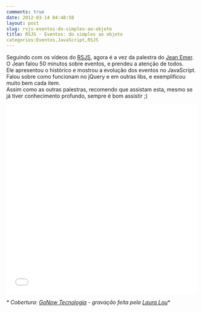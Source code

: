 ```yaml
---
comments: true
date: 2012-03-14 04:48:58
layout: post
slug: rsjs-eventos-do-simples-ao-objeto
title: RSJS - Eventos: do simples ao objeto
categories:Eventos,JavaScript,RSJS
---
```


Seguindo com os vídeos do [RSJS](http://rsjs.org), agora é a vez da palestra do [Jean Emer](http://twitter.com/#!/jcemer).  
O Jean falou 50 minutos sobre eventos, e prendeu a atenção de todos.  
Ele apresentou o histórico e mostrou a evolução dos eventos no JavaScript.  
Falou sobre como funcionam no jQuery e em outras libs, e exemplificou muito bem cada item.  
Assim como as outras palestras, recomendo que assistam esta, mesmo se já tiver conhecimento profundo, sempre é bom assistir ;)  

<iframe width="100%" height="500" src="//www.youtube.com/embed/rGlF5OgD_c0" frameborder="0" allowfullscreen></iframe>  

_* Cobertura: [GoNow Tecnologia](http://www.gonow.com.br) - gravação feita pela [Laura Lou](http://www.facebook.com/djlou09)_*